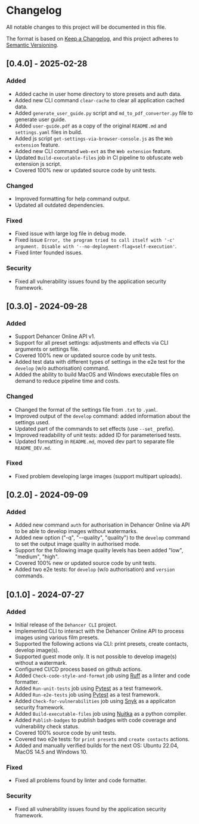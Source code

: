 # Changelog

All notable changes to this project will be documented in this file.

The format is based on [Keep a Changelog](https://keepachangelog.com/en/1.0.0/),
and this project adheres to [Semantic Versioning](https://semver.org/spec/v2.0.0.html).

## [0.4.0] - 2025-02-28
### Added
- Added cache in user home directory to store presets and auth data.
- Added new CLI command `clear-cache` to clear all application cached data.
- Added `generate_user_guide.py` script and `md_to_pdf_converter.py` file to generate user guide.
- Added `user-guide.pdf` as a copy of the original `README.md` and `settings.yaml` files in build.
- Added js script `get-settings-via-browser-console.js` as the `Web extension` feature.
- Added new CLI command `web-ext` as the `Web extension` feature.
- Updated `Build-executable-files` job in CI pipeline to obfuscate web extension js script.
- Covered 100% new or updated source code by unit tests.

### Changed
- Improved formatting for help command output.
- Updated all outdated dependencies.

### Fixed
- Fixed issue with large log file in debug mode.
- Fixed issue `Error, the program tried to call itself with '-c' argument. Disable with '--no-deployment-flag=self-execution'`.
- Fixed linter founded issues.

### Security
- Fixed all vulnerability issues found by the application security framework.


## [0.3.0] - 2024-09-28
### Added
- Support Dehancer Online API v1.
- Support for all preset settings: adjustments and effects via CLI arguments or settings file.
- Covered 100% new or updated source code by unit tests.
- Added test data with different types of settings in the e2e test for the `develop` (w/o authorisation) command.
- Added the ability to build MacOS and Windows executable files on demand to reduce pipeline time and costs.

### Changed
- Changed the format of the settings file from `.txt` to `.yaml`.
- Improved output of the `develop` command: added information about the settings used.
- Updated part of the commands to set effects (use `--set_` prefix).
- Improved readability of unit tests: added ID for parameterised tests.
- Updated formatting in `README.md`, moved dev part to separate file `README_DEV.md`.

### Fixed
- Fixed problem developing large images (support multipart uploads).


## [0.2.0] - 2024-09-09
### Added
- Added new command `auth` for authorisation in Dehancer Online via API to be able to develop images without watermarks.
- Added new option ("-q", "--quality", "quality") to the `develop` command to set the output image quality in authorised mode.
- Support for the following image quality levels has been added "low", "medium", "high".
- Covered 100% new or updated source code by unit tests.
- Added two e2e tests: for `develop` (w/o authorisation) and `version` commands.


## [0.1.0] - 2024-07-27
### Added
- Initial release of the `Dehancer CLI` project.
- Implemented CLI to interact with the Dehancer Online API to process images using various film presets.
- Supported the following actions via CLI: print presets, create contacts, develop image(s).
- Supported guest mode only. It is not possible to develop image(s) without a watermark.
- Configured CI/CD process based on github actions.
- Added `Check-code-style-and-format` job using [Ruff](https://docs.astral.sh/ruff/) as a linter and code formatter.
- Added `Run-unit-tests` job using [Pytest](https://docs.pytest.org/) as a test framework.
- Added `Run-e2e-tests` job using [Pytest](https://docs.pytest.org/) as a test framework.
- Added `Check-for-vulnerabilities` job using [Snyk](https://snyk.io/) as a applicaton security framework.
- Added `Build-executable-files` job using [Nuitka](https://nuitka.net/) as a python compiler.
- Added `Publish-badges` to publish badges with code coverage and vulnerability check status.
- Covered 100% source code by unit tests.
- Covered two e2e tests: for `print presets` and `create contacts` actions.
- Added and manually verified builds for the next OS: Ubuntu 22.04, MacOS 14.5 and Windows 10.

### Fixed
- Fixed all problems found by linter and code formatter.

### Security
- Fixed all vulnerability issues found by the application security framework.